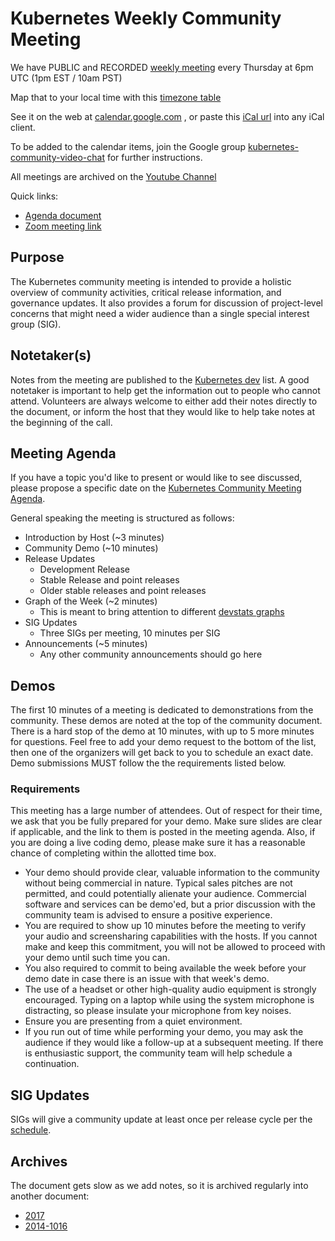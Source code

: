 # Kubernetes Weekly Community Meeting

We have PUBLIC and RECORDED [weekly meeting](https://zoom.us/my/kubernetescommunity) every Thursday at 6pm UTC (1pm EST / 10am PST)
 
Map that to your local time with this [timezone table](https://www.google.com/search?q=1800+in+utc)

See it on the web at [calendar.google.com](https://calendar.google.com/calendar/embed?src=cgnt364vd8s86hr2phapfjc6uk%40group.calendar.google.com&ctz=America/Los_Angeles) , or paste this [iCal url](https://calendar.google.com/calendar/ical/cgnt364vd8s86hr2phapfjc6uk%40group.calendar.google.com/public/basic.ics) into any iCal client.

To be added to the calendar items, join the Google group
[kubernetes-community-video-chat](https://groups.google.com/forum/#!forum/kubernetes-community-video-chat) for further instructions.

All meetings are archived on the [Youtube Channel](https://www.youtube.com/watch?v=onlFHICYB4Q&list=PL69nYSiGNLP1pkHsbPjzAewvMgGUpkCnJ)

Quick links:

- [Agenda document](http://bit.ly/k8scommunity)
- [Zoom meeting link](https://zoom.us/my/kubernetescommunity)

## Purpose

The Kubernetes community meeting is intended to provide a holistic overview of community activities, critical release information, and governance updates. 
It also provides a forum for discussion of project-level concerns that might need a wider audience than a single special interest group (SIG).

## Notetaker(s)

Notes from the meeting are published to the [Kubernetes dev](https://groups.google.com/forum/#!forum/kubernetes-dev) list. 
A good notetaker is important to help get the information out to people who cannot attend. 
Volunteers are always welcome to either add their notes directly to the document, or inform the host that they would like to help take notes at the beginning of the call.

## Meeting Agenda

If you have a topic you'd like to present or would like to see discussed,
please propose a specific date on the [Kubernetes Community Meeting Agenda](http://bit.ly/k8scommunity).

General speaking the meeting is structured as follows:

- Introduction by Host (~3 minutes)
- Community Demo (~10 minutes)
- Release Updates
  - Development Release
  - Stable Release and point releases
  - Older stable releases and point releases
- Graph of the Week (~2 minutes)
  - This is meant to bring attention to different [devstats graphs](https://k8s.devstats.cncf.io/)
- SIG Updates
  - Three SIGs per meeting, 10 minutes per SIG 
- Announcements (~5 minutes)
  - Any other community announcements should go here

## Demos

The first 10 minutes of a meeting is dedicated to demonstrations from the community. 
These demos are noted at the top of the community document. 
There is a hard stop of the demo at 10 minutes, with up to 5 more minutes for questions.
Feel free to add your demo request to the bottom of the list, then one of the organizers will get back to you to schedule an exact date. 
Demo submissions MUST follow the the requirements listed below. 

### Requirements

This meeting has a large number of attendees. 
Out of respect for their time, we ask that you be fully prepared for your demo. Make sure slides are clear if applicable, and the link to them is posted in the meeting agenda. 
Also, if you are doing a live coding demo, please make sure it has a reasonable chance of completing within the allotted time box.

- Your demo should provide clear, valuable information to the community without being commercial in nature. Typical sales pitches are not permitted, and could potentially alienate your audience. Commercial software and services can be demo'ed, but a prior discussion with the community team is advised to ensure a positive experience.
- You are required to show up 10 minutes before the meeting to verify your audio and screensharing capabilities with the hosts. If you cannot make and keep this commitment, you will not be allowed to proceed with your demo until such time you can.
- You also required to commit to being available the week before your demo date in case there is an issue with that week's demo.
- The use of a headset or other high-quality audio equipment is strongly encouraged. Typing on a laptop while using the system microphone is distracting, so please insulate your microphone from key noises.
- Ensure you are presenting from a quiet environment.
- If you run out of time while performing your demo, you may ask the audience if they would like a follow-up at a subsequent meeting. If there is enthusiastic support, the community team will help schedule a continuation.

## SIG Updates 

SIGs will give a community update at least once per release cycle per the [schedule](TBD). 

## Archives

The document gets slow as we add notes, so it is archived regularly into another document:

- [2017](https://docs.google.com/document/d/1sAH-74kIGROvM5MhyAkbJPVcuE9-RDHiOqfv_4PAGdw/edit#heading=h.en8cy6hno0c6)
- [2014-1016](https://docs.google.com/a/google.com/document/d/1fcs_POhXJCL1dqYrG3IxE4Ivh8jh2JYLCCdgRmBQeb8/edit?usp=sharing) 
